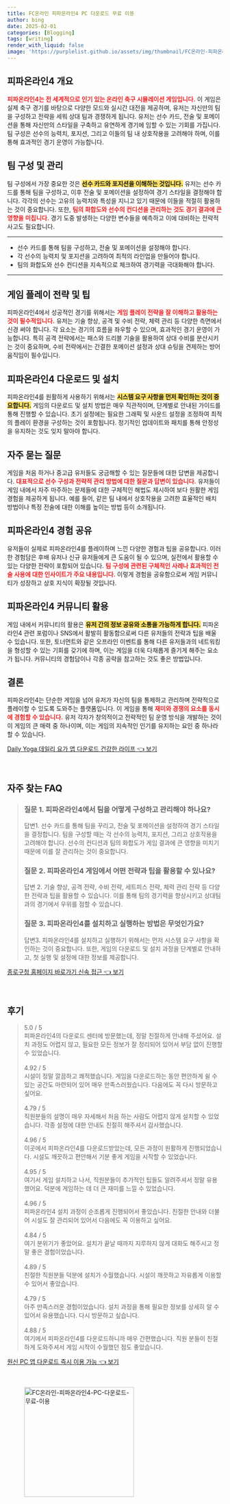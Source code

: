 ```yaml
---
title: FC온라인 피파온라인4 PC 다운로드 무료 이용
author: bing
date: 2025-02-01
categories: [Blogging]
tags: [writing]
render_with_liquid: false
image: 'https://purplelist.github.io/assets/img/thumbnail/FC온라인-피파온라인4-PC-다운로드-무료-이용.webp'
---
```



<h2 id='피파온라인4_개요'>피파온라인4 개요</h2>

<p><b><span style="color: #ee2323;">피파온라인4는 전 세계적으로 인기 있는 온라인 축구 시뮬레이션 게임입니다.</span></b> 이 게임은 실제 축구 경기를 바탕으로 다양한 모드와 실시간 대전을 제공하며, 유저는 자신만의 팀을 구성하고 전략을 세워 상대 팀과 경쟁하게 됩니다. 유저는 선수 카드, 전술 및 포메이션을 통해 자신만의 스타일을 구축하고 유연하게 경기에 임할 수 있는 기회를 가집니다. 팀 구성은 선수의 능력치, 포지션, 그리고 이들의 팀 내 상호작용을 고려해야 하며, 이를 통해 효과적인 경기 운영이 가능합니다.</p>

<h2 id='팀_구성_및_관리'>팀 구성 및 관리</h2>

<p>팀 구성에서 가장 중요한 것은 <b><span style="background-color: #ffe066;">선수 카드와 포지션을 이해하는 것입니다.</span></b> 유저는 선수 카드를 통해 팀을 구성하고, 이후 전술 및 포메이션을 설정하여 경기 스타일을 결정해야 합니다. 각각의 선수는 고유의 능력치와 특성을 지니고 있기 때문에 이들을 적절히 활용하는 것이 중요합니다. 또한, <b><span style="color: #ee2323;">팀의 화합도와 선수의 컨디션을 관리하는 것도 경기 결과에 큰 영향을 미칩니다.</span></b> 경기 도중 발생하는 다양한 변수들을 예측하고 이에 대비하는 전략적 사고도 필요합니다.</p>

<hr />

<ul>
    <li>선수 카드를 통해 팀을 구성하고, 전술 및 포메이션을 설정해야 합니다.</li>
    <li>각 선수의 능력치 및 포지션을 고려하여 최적의 라인업을 만들어야 합니다.</li>
    <li>팀의 화합도와 선수 컨디션을 지속적으로 체크하여 경기력을 극대화해야 합니다.</li>
</ul>

<hr />

<h2 id='게임_플레이_전략_및_팁'>게임 플레이 전략 및 팁</h2>

<p>피파온라인4에서 성공적인 경기를 위해서는 <b><span style="color: #ee2323;">게임 플레이 전략을 잘 이해하고 활용하는 것이 필수적입니다.</span></b> 유저는 기술 향상, 공격 및 수비 전략, 체력 관리 등 다양한 측면에서 신경 써야 합니다. 각 요소는 경기의 흐름을 좌우할 수 있으며, 효과적인 경기 운영이 가능합니다. 특히 공격 전략에서는 패스와 드리블 기술을 활용하여 상대 수비를 분산시키는 것이 중요하며, 수비 전략에서는 간결한 포메이션 설정과 상대 슈팅을 견제하는 방어 움직임이 필수입니다.</p>

<h2 id='피파온라인4_다운로드_및_설치'>피파온라인4 다운로드 및 설치</h2>

<p>피파온라인4를 원활하게 사용하기 위해서는 <b><span style="background-color: #ffe066;">시스템 요구 사항을 먼저 확인하는 것이 중요합니다.</span></b> 게임의 다운로드 및 설치 방법은 매우 직관적이며, 단계별로 안내된 가이드를 통해 진행할 수 있습니다. 초기 설정에는 필요한 그래픽 및 사운드 설정을 조정하여 최적의 플레이 환경을 구성하는 것이 포함됩니다. 정기적인 업데이트와 패치를 통해 안정성을 유지하는 것도 잊지 말아야 합니다.</p>

<h2 id='자주_묻는_질문'>자주 묻는 질문</h2>

<p>게임을 처음 하거나 중고급 유저들도 궁금해할 수 있는 질문들에 대한 답변을 제공합니다. <b><span style="color: #ee2323;">대표적으로 선수 구성과 전략적 관리 방법에 대한 질문과 답변이 있습니다.</span></b> 유저들이 게임 내에서 자주 마주하는 문제들에 대한 구체적인 해법도 제시하여 보다 원활한 게임 경험을 제공하게 됩니다. 예를 들어, 같은 팀 내에서 상호작용을 고려한 효율적인 배치 방법이나 특정 전술에 대한 이해를 높이는 방법 등이 소개됩니다.</p>

<h2 id='피파온라인4_경험_공유'>피파온라인4 경험 공유</h2>

<p>유저들이 실제로 피파온라인4를 플레이하며 느낀 다양한 경험과 팁을 공유합니다. 이러한 경험담은 후배 유저나 신규 유저들에게 큰 도움이 될 수 있으며, 실전에서 활용할 수 있는 다양한 전략이 포함되어 있습니다. <b><span style="color: #ee2323;">팀 구성에 관련된 구체적인 사례나 효과적인 전술 사용에 대한 인사이트가 주요 내용입니다.</span></b> 이렇게 경험을 공유함으로써 게임 커뮤니티가 성장하고 상호 지식이 확장될 것입니다.</p>

<h2 id='피파온라인4_커뮤니티_활용'>피파온라인4 커뮤니티 활용</h2>

<p> 게임 내에서 커뮤니티의 활용은 <b><span style="background-color: #ffe066;">유저 간의 정보 공유와 소통을 가능하게 합니다.</span></b> 피파온라인4 관련 포럼이나 SNS에서 활발히 활동함으로써 다른 유저들의 전략과 팁을 배울 수 있습니다. 또한, 토너먼트와 같은 오프라인 이벤트를 통해 다른 유저들과의 네트워킹을 형성할 수 있는 기회를 갖기에 하며, 이는 게임을 더욱 다채롭게 즐기게 해주는 요소가 됩니다. 커뮤니티의 경험담이나 각종 공략을 참고하는 것도 좋은 방법입니다.</p>

<h2 id='결론'>결론</h2>

<p>피파온라인4는 단순한 게임을 넘어 유저가 자신의 팀을 통제하고 관리하며 전략적으로 플레이할 수 있도록 도와주는 플랫폼입니다. 이 게임을 통해 <b><span style="color: #ee2323;">재미와 경쟁의 요소를 동시에 경험할 수 있습니다.</span></b> 유저 각자가 창의적이고 전략적인 팀 운영 방식을 개발하는 것이 이 게임의 큰 매력 중 하나이며, 이는 게임의 지속적인 인기를 유지하는 요인 중 하나라 할 수 있습니다.</p>


<p><a class="click-button" title="Daily Yoga 데일리 요가 앱 다운로드 건강한 라이프" href="https://purplelist.github.io/posts/Daily-Yoga-%EB%8D%B0%EC%9D%BC%EB%A6%AC-%EC%9A%94%EA%B0%80-%EC%95%B1-%EB%8B%A4%EC%9A%B4%EB%A1%9C%EB%93%9C-%EA%B1%B4%EA%B0%95%ED%95%9C-%EB%9D%BC%EC%9D%B4%ED%94%84/" rel="dofollow">Daily Yoga 데일리 요가 앱 다운로드 건강한 라이프 👈 보기</a></p><br>
<h2 id='자주_찾는_FAQ'>자주 찾는 FAQ</h2>
<div itemscope="" itemtype="https://schema.org/FAQPage">
<blockquote>
<div itemscope="" itemprop="mainEntity" itemtype="https://schema.org/Question">
<h3 itemprop="name">질문 1. 피파온라인4에서 팀을 어떻게 구성하고 관리해야 하나요?</h3>
<div itemscope="" itemprop="acceptedAnswer" itemtype="https://schema.org/Answer">
<span itemprop="text">
<p>답변1. 선수 카드를 통해 팀을 꾸리고, 전술 및 포메이션을 설정하여 경기 스타일을 결정합니다. 팀을 구성할 때는 각 선수의 능력치, 포지션, 그리고 상호작용을 고려해야 합니다. 선수의 컨디션과 팀의 화합도가 게임 결과에 큰 영향을 미치기 때문에 이를 잘 관리하는 것이 중요합니다.</p>
</span>
</div>
</div>
<div itemscope="" itemprop="mainEntity" itemtype="https://schema.org/Question">
<h3 itemprop="name">질문 2. 피파온라인4 게임에서 어떤 전략과 팁을 활용할 수 있나요?</h3>
<div itemscope="" itemprop="acceptedAnswer" itemtype="https://schema.org/Answer">
<span itemprop="text">
<p>답변 2. 기술 향상, 공격 전략, 수비 전략, 세트피스 전략, 체력 관리 전략 등 다양한 전략과 팁을 활용할 수 있습니다. 이를 통해 팀의 경기력을 향상시키고 상대팀과의 경기에서 우위를 점할 수 있습니다.</p>
</span>
</div>
</div>
<div itemscope="" itemprop="mainEntity" itemtype="https://schema.org/Question">
<h3 itemprop="name">질문 3. 피파온라인4를 설치하고 실행하는 방법은 무엇인가요?</h3>
<div itemscope="" itemprop="acceptedAnswer" itemtype="https://schema.org/Answer">
<span itemprop="text">
<p>답변3. 피파온라인4를 설치하고 실행하기 위해서는 먼저 시스템 요구 사항을 확인하는 것이 중요합니다. 또한, 게임의 다운로드 및 설치 과정을 단계별로 안내하고, 첫 실행 및 설정에 대한 정보를 제공합니다.</p>
</span>
</div>
</div>
</blockquote>
</div>
<p><a class="click-button" title="종로구청 홈페이지 바로가기 신속 접근" href="https://purplelist.github.io/posts/%EC%A2%85%EB%A1%9C%EA%B5%AC%EC%B2%AD-%ED%99%88%ED%8E%98%EC%9D%B4%EC%A7%80-%EB%B0%94%EB%A1%9C%EA%B0%80%EA%B8%B0-%EC%8B%A0%EC%86%8D-%EC%A0%91%EA%B7%BC/" rel="dofollow">종로구청 홈페이지 바로가기 신속 접근 👈 보기</a></p><br>
<h2 id='후기'>후기</h2>
<div itemscope itemtype="https://schema.org/Product">
  <blockquote>
  <div itemprop="review" itemscope itemtype="https://schema.org/Review">
      <div itemprop="reviewRating" itemscope itemtype="https://schema.org/Rating"> <span itemprop="ratingValue">5.0</span> / <span itemprop="bestRating">5</span> </div>
      <span itemprop="reviewBody">피파온라인4의 다운로드 센터에 방문했는데, 정말 친절하게 안내해 주셨어요. 설치 과정도 어렵지 않고, 필요한 모든 정보가 잘 정리되어 있어서 부담 없이 진행할 수 있었습니다.</span>
  </div>
  <br>
  <div itemprop="review" itemscope itemtype="https://schema.org/Review">
      <div itemprop="reviewRating" itemscope itemtype="https://schema.org/Rating"> <span itemprop="ratingValue">4.92</span> / <span itemprop="bestRating">5</span> </div>
      <span itemprop="reviewBody">시설이 정말 깔끔하고 쾌적했습니다. 게임을 다운로드하는 동안 편안하게 쉴 수 있는 공간도 마련되어 있어 매우 만족스러웠습니다. 다음에도 꼭 다시 방문하고 싶어요.</span>
  </div>
  <br>
  <div itemprop="review" itemscope itemtype="https://schema.org/Review">
      <div itemprop="reviewRating" itemscope itemtype="https://schema.org/Rating"> <span itemprop="ratingValue">4.79</span> / <span itemprop="bestRating">5</span> </div>
      <span itemprop="reviewBody">직원분들의 설명이 매우 자세해서 처음 하는 사람도 어렵지 않게 설치할 수 있었습니다. 각종 설정에 대한 안내도 친절히 해주셔서 감사했습니다.</span>
  </div>
  <br>
  <div itemprop="review" itemscope itemtype="https://schema.org/Review">
      <div itemprop="reviewRating" itemscope itemtype="https://schema.org/Rating"> <span itemprop="ratingValue">4.96</span> / <span itemprop="bestRating">5</span> </div>
      <span itemprop="reviewBody">이곳에서 피파온라인4를 다운로드받았는데, 모든 과정이 원활하게 진행되었습니다. 시설도 깨끗하고 편안해서 기분 좋게 게임을 시작할 수 있었습니다.</span>
  </div>
  <br>
  <div itemprop="review" itemscope itemtype="https://schema.org/Review">
      <div itemprop="reviewRating" itemscope itemtype="https://schema.org/Rating"> <span itemprop="ratingValue">4.95</span> / <span itemprop="bestRating">5</span> </div>
      <span itemprop="reviewBody">여기서 게임 설치하고 나서, 직원분들이 추가적인 팁들도 알려주셔서 정말 유용했어요. 덕분에 게임하는 데 더 큰 재미를 느낄 수 있었습니다.</span>
  </div>
  <br>
  <div itemprop="review" itemscope itemtype="https://schema.org/Review">
      <div itemprop="reviewRating" itemscope itemtype="https://schema.org/Rating"> <span itemprop="ratingValue">4.96</span> / <span itemprop="bestRating">5</span> </div>
      <span itemprop="reviewBody">피파온라인4 설치 과정이 순조롭게 진행되어서 좋았습니다. 친절한 안내와 더불어 시설도 잘 관리되어 있어서 다음에도 꼭 이용하고 싶어요.</span>
  </div>
  <br>
  <div itemprop="review" itemscope itemtype="https://schema.org/Review">
      <div itemprop="reviewRating" itemscope itemtype="https://schema.org/Rating"> <span itemprop="ratingValue">4.84</span> / <span itemprop="bestRating">5</span> </div>
      <span itemprop="reviewBody">여기 분위기가 좋았어요. 설치가 끝날 때까지 지루하지 않게 대화도 해주시고 정말 좋은 경험이었습니다.</span>
  </div>
  <br>
  <div itemprop="review" itemscope itemtype="https://schema.org/Review">
      <div itemprop="reviewRating" itemscope itemtype="https://schema.org/Rating"> <span itemprop="ratingValue">4.89</span> / <span itemprop="bestRating">5</span> </div>
      <span itemprop="reviewBody">친절한 직원분들 덕분에 설치가 수월했습니다. 시설이 깨끗하고 자유롭게 이용할 수 있어서 좋았습니다.</span>
  </div>
  <br>
  <div itemprop="review" itemscope itemtype="https://schema.org/Review">
      <div itemprop="reviewRating" itemscope itemtype="https://schema.org/Rating"> <span itemprop="ratingValue">4.79</span> / <span itemprop="bestRating">5</span> </div>
      <span itemprop="reviewBody">아주 만족스러운 경험이었습니다. 설치 과정을 통해 필요한 정보를 상세히 알 수 있어서 유용했습니다. 다시 방문하고 싶습니다.</span>
  </div>
  <br>
  <div itemprop="review" itemscope itemtype="https://schema.org/Review">
      <div itemprop="reviewRating" itemscope itemtype="https://schema.org/Rating"> <span itemprop="ratingValue">4.88</span> / <span itemprop="bestRating">5</span> </div>
      <span itemprop="reviewBody">여기에서 피파온라인4를 다운로드하니까 매우 간편했습니다. 직원 분들이 친절하게 도와주셔서 게임 시작이 수월했던 점도 좋았습니다.</span>
  </div>
  </blockquote>
</div>
<p><a class="click-button" title="원신 PC 앱 다운로드 즉시 이용 가능" href="https://purplelist.github.io/posts/%EC%9B%90%EC%8B%A0-PC-%EC%95%B1-%EB%8B%A4%EC%9A%B4%EB%A1%9C%EB%93%9C-%EC%A6%89%EC%8B%9C-%EC%9D%B4%EC%9A%A9-%EA%B0%80%EB%8A%A5/" rel="dofollow">원신 PC 앱 다운로드 즉시 이용 가능 👈 보기</a></p><br>
<figure class="image"><img src="https://purplelist.github.io/assets/img/thumbnail/FC온라인-피파온라인4-PC-다운로드-무료-이용.webp" alt="FC온라인-피파온라인4-PC-다운로드-무료-이용" width="256" height="256"></figure>